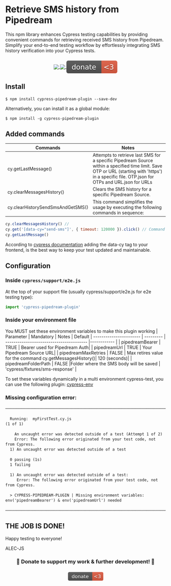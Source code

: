 # Retrieve SMS history from Pipedream

This npm library enhances Cypress testing capabilities by providing convenient commands for retrieving received SMS history from Pipedream.  
Simplify your end-to-end testing workflow by effortlessly integrating SMS history verification into your Cypress tests.

<h3 align="center">
  <a href="https://www.npmjs.com/package/cypress-pipedream-plugin">
    <img src="https://img.shields.io/npm/v/cypress-pipedream-plugin" align="center" />
  </a>
  <a href="https://www.npmjs.com/package/cypress-pipedream-plugin">
    <img src="https://img.shields.io/npm/dm/cypress-pipedream-plugin"  align="center" />
  </a>
  <a href="https://paypal.me/AlecMestroni?country.x=IT&locale.x=it_IT">
      <img src="https://raw.githubusercontent.com/alecmestroni/cypress-xray-junit-reporter/main/img/badge.svg" align="center" />
  </a>
</h3>

## Install

```shell
$ npm install cypress-pipedream-plugin --save-dev
```

Alternatively, you can install it as a global module:

```shell
$ npm install -g cypress-pipedream-plugin
```

## Added commands

| Commands                          | Notes                                                                                                                                                                                            |
| --------------------------------- | ------------------------------------------------------------------------------------------------------------------------------------------------------------------------------------------------ |
| cy.getLastMessage()               | Attempts to retrieve last SMS for a specific Pipedream Source within a specified time limit. Save OTP or URL (starting with 'https') in a specific file. OTP.json for OTPs and URL.json for URLs |
| cy.clearMessagesHistory()         | Clears the SMS history for a specific Pipedream Source.                                                                                                                                          |
| cy.clearHistorySendSmsAndGetSMS() | This command simplifies the usage by executing the following commands in sequence:                                                                                                               |

```javascript
cy.clearMessagesHistory() //
cy.get('[data-cy="send-sms"]', { timeout: 120000 }).click() // Command to send the SMS from the frontend
cy.getLastMessage()
```

According to [cypress documentation](https://docs.cypress.io/guides/references/best-practices#Selecting-Elements) adding the data-cy tag to your frontend, is the best way to keep your test updated and maintainable.

## Configuration

### Inside `cypress/support/e2e.js`

At the top of your support file (usually cypress/support/e2e.js for e2e testing type):

```javascript
import 'cypress-pipedream-plugin'
```

### Inside your environment file

You MUST set these environment variables to make this plugin working
| Parameter | Mandatory | Notes | Default
| ----------------------- | --------- | ---------------------------------------- |------------ |
| pipedreamBearer | TRUE | Bearer used for Pipedream Auth|
| pipedreamUrl | TRUE | Your Pipedream Source URL|
| pipedreamMaxRetries | FALSE | Max retires value for the command cy.getMessagesHistory()| 120 (seconds)|
| pipedreamFolderPath | FALSE |Folder where the SMS body will be saved | 'cypress/fixtures/sms-response' |

To set these variables dynamically in a multi environment cypress-test, you can use the following plugin:
[cypress-env](https://www.npmjs.com/package/cypress-env)

### Missing configuration error:

```
────────────────────────────────────────────────────────────────────────────────────────────────────

  Running:  myFirstTest.cy.js                                                               (1 of 1)

    An uncaught error was detected outside of a test (Attempt 1 of 2)
    Error: The following error originated from your test code, not from Cypress.
  1) An uncaught error was detected outside of a test

  0 passing (1s)
  1 failing

  1) An uncaught error was detected outside of a test:
     Error: The following error originated from your test code, not from Cypress.

  > CYPRESS-PIPEDREAM-PLUGIN | Missing environment variables: env('pipedreamBearer') & env('pipedreamUrl') needed

────────────────────────────────────────────────────────────────────────────────────────────────────
```

## THE JOB IS DONE!

Happy testing to everyone!

ALEC-JS

<h3 align="center">
🙌 Donate to support my work & further development! 🙌
</h3>

<h3 align="center">
  <a href="https://paypal.me/AlecMestroni?country.x=IT&locale.x=it_IT">
    <img src="https://raw.githubusercontent.com/alecmestroni/cypress-xray-junit-reporter/main/img/badge.svg" width="111" align="center" />
  </a>
</h3>
